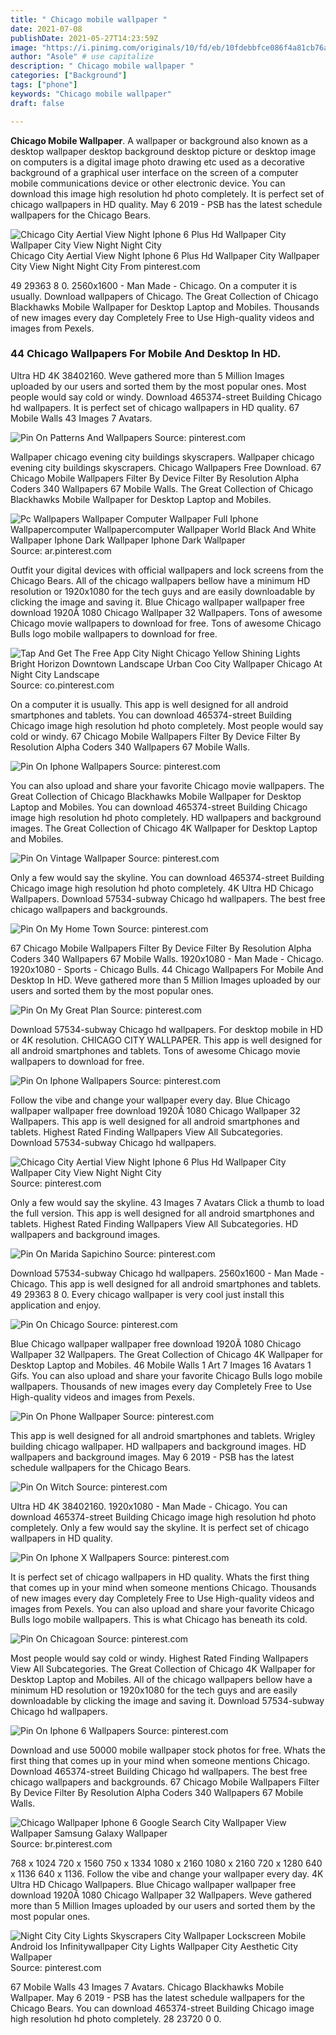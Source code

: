 ```yaml
---
title: " Chicago mobile wallpaper "
date: 2021-07-08
publishDate: 2021-05-27T14:23:59Z
image: "https://i.pinimg.com/originals/10/fd/eb/10fdebbfce086f4a81cb76a2b6aa74c0.jpg"
author: "Asole" # use capitalize
description: " Chicago mobile wallpaper "
categories: ["Background"]
tags: ["phone"]
keywords: "Chicago mobile wallpaper"
draft: false

---
```



**Chicago Mobile Wallpaper**. A wallpaper or background also known as a desktop wallpaper desktop background desktop picture or desktop image on computers is a digital image photo drawing etc used as a decorative background of a graphical user interface on the screen of a computer mobile communications device or other electronic device. You can download this image high resolution hd photo completely. It is perfect set of chicago wallpapers in HD quality. May 6 2019 - PSB has the latest schedule wallpapers for the Chicago Bears.

![Chicago City Aertial View Night Iphone 6 Plus Hd Wallpaper City Wallpaper City View Night Night City](https://i.pinimg.com/originals/49/8a/95/498a95a57be3bee56a8992d49d904614.jpg "Chicago City Aertial View Night Iphone 6 Plus Hd Wallpaper City Wallpaper City View Night Night City")
Chicago City Aertial View Night Iphone 6 Plus Hd Wallpaper City Wallpaper City View Night Night City From pinterest.com


49 29363 8 0. 2560x1600 - Man Made - Chicago. On a computer it is usually. Download wallpapers of Chicago. The Great Collection of Chicago Blackhawks Mobile Wallpaper for Desktop Laptop and Mobiles. Thousands of new images every day Completely Free to Use High-quality videos and images from Pexels.

### 44 Chicago Wallpapers For Mobile And Desktop In HD.

Ultra HD 4K 38402160. Weve gathered more than 5 Million Images uploaded by our users and sorted them by the most popular ones. Most people would say cold or windy. Download 465374-street Building Chicago hd wallpapers. It is perfect set of chicago wallpapers in HD quality. 67 Mobile Walls 43 Images 7 Avatars.


![Pin On Patterns And Wallpapers](https://i.pinimg.com/originals/ab/ae/5c/abae5c7abb6c0184edc1f44a41bf96d5.png "Pin On Patterns And Wallpapers")
Source: pinterest.com

Wallpaper chicago evening city buildings skyscrapers. Wallpaper chicago evening city buildings skyscrapers. Chicago Wallpapers Free Download. 67 Chicago Mobile Wallpapers Filter By Device Filter By Resolution Alpha Coders 340 Wallpapers 67 Mobile Walls. The Great Collection of Chicago Blackhawks Mobile Wallpaper for Desktop Laptop and Mobiles.

![Pc Wallpapers Wallpaper Computer Wallpaper Full Iphone Wallpapercomputer Wallpapercomputer Wallpaper World Black And White Wallpaper Iphone Dark Wallpaper Iphone Dark Wallpaper](https://i.pinimg.com/originals/ca/e9/86/cae986a4367b7716437d44c1e287dddb.jpg "Pc Wallpapers Wallpaper Computer Wallpaper Full Iphone Wallpapercomputer Wallpapercomputer Wallpaper World Black And White Wallpaper Iphone Dark Wallpaper Iphone Dark Wallpaper")
Source: ar.pinterest.com

Outfit your digital devices with official wallpapers and lock screens from the Chicago Bears. All of the chicago wallpapers bellow have a minimum HD resolution or 1920x1080 for the tech guys and are easily downloadable by clicking the image and saving it. Blue Chicago wallpaper wallpaper free download 1920Ã 1080 Chicago Wallpaper 32 Wallpapers. Tons of awesome Chicago movie wallpapers to download for free. Tons of awesome Chicago Bulls logo mobile wallpapers to download for free.

![Tap And Get The Free App City Night Chicago Yellow Shining Lights Bright Horizon Downtown Landscape Urban Coo City Wallpaper Chicago At Night City Landscape](https://i.pinimg.com/originals/96/fd/ea/96fdeaf329454b18a08024b080f9c4cc.jpg "Tap And Get The Free App City Night Chicago Yellow Shining Lights Bright Horizon Downtown Landscape Urban Coo City Wallpaper Chicago At Night City Landscape")
Source: co.pinterest.com

On a computer it is usually. This app is well designed for all android smartphones and tablets. You can download 465374-street Building Chicago image high resolution hd photo completely. Most people would say cold or windy. 67 Chicago Mobile Wallpapers Filter By Device Filter By Resolution Alpha Coders 340 Wallpapers 67 Mobile Walls.

![Pin On Iphone Wallpapers](https://i.pinimg.com/originals/f2/b7/8e/f2b78e7bb42b97b1abd4c2174633d8e1.jpg "Pin On Iphone Wallpapers")
Source: pinterest.com

You can also upload and share your favorite Chicago movie wallpapers. The Great Collection of Chicago Blackhawks Mobile Wallpaper for Desktop Laptop and Mobiles. You can download 465374-street Building Chicago image high resolution hd photo completely. HD wallpapers and background images. The Great Collection of Chicago 4K Wallpaper for Desktop Laptop and Mobiles.

![Pin On Vintage Wallpaper](https://i.pinimg.com/originals/94/c2/02/94c2029b3b990018f77cbb5e0485f4a8.jpg "Pin On Vintage Wallpaper")
Source: pinterest.com

Only a few would say the skyline. You can download 465374-street Building Chicago image high resolution hd photo completely. 4K Ultra HD Chicago Wallpapers. Download 57534-subway Chicago hd wallpapers. The best free chicago wallpapers and backgrounds.

![Pin On My Home Town](https://i.pinimg.com/originals/39/bf/b7/39bfb712bfc9e089adc0f60fa853543b.jpg "Pin On My Home Town")
Source: pinterest.com

67 Chicago Mobile Wallpapers Filter By Device Filter By Resolution Alpha Coders 340 Wallpapers 67 Mobile Walls. 1920x1080 - Man Made - Chicago. 1920x1080 - Sports - Chicago Bulls. 44 Chicago Wallpapers For Mobile And Desktop In HD. Weve gathered more than 5 Million Images uploaded by our users and sorted them by the most popular ones.

![Pin On My Great Plan](https://i.pinimg.com/originals/cb/76/f0/cb76f07d960e11f072422ab329d405f6.jpg "Pin On My Great Plan")
Source: pinterest.com

Download 57534-subway Chicago hd wallpapers. For desktop mobile in HD or 4K resolution. CHICAGO CITY WALLPAPER. This app is well designed for all android smartphones and tablets. Tons of awesome Chicago movie wallpapers to download for free.

![Pin On Iphone Wallpapers](https://i.pinimg.com/originals/67/11/f3/6711f33c12b93d2a9d46209e59c23258.jpg "Pin On Iphone Wallpapers")
Source: pinterest.com

Follow the vibe and change your wallpaper every day. Blue Chicago wallpaper wallpaper free download 1920Ã 1080 Chicago Wallpaper 32 Wallpapers. This app is well designed for all android smartphones and tablets. Highest Rated Finding Wallpapers View All Subcategories. Download 57534-subway Chicago hd wallpapers.

![Chicago City Aertial View Night Iphone 6 Plus Hd Wallpaper City Wallpaper City View Night Night City](https://i.pinimg.com/originals/49/8a/95/498a95a57be3bee56a8992d49d904614.jpg "Chicago City Aertial View Night Iphone 6 Plus Hd Wallpaper City Wallpaper City View Night Night City")
Source: pinterest.com

Only a few would say the skyline. 43 Images 7 Avatars Click a thumb to load the full version. This app is well designed for all android smartphones and tablets. Highest Rated Finding Wallpapers View All Subcategories. HD wallpapers and background images.

![Pin On Marida Sapichino](https://i.pinimg.com/originals/22/62/05/226205a1d744dad88bec7b588b33ecf8.jpg "Pin On Marida Sapichino")
Source: pinterest.com

Download 57534-subway Chicago hd wallpapers. 2560x1600 - Man Made - Chicago. This app is well designed for all android smartphones and tablets. 49 29363 8 0. Every chicago wallpaper is very cool just install this application and enjoy.

![Pin On Chicago](https://i.pinimg.com/originals/68/58/76/6858763e67bcc9e674e1d20a7090b08f.jpg "Pin On Chicago")
Source: pinterest.com

Blue Chicago wallpaper wallpaper free download 1920Ã 1080 Chicago Wallpaper 32 Wallpapers. The Great Collection of Chicago 4K Wallpaper for Desktop Laptop and Mobiles. 46 Mobile Walls 1 Art 7 Images 16 Avatars 1 Gifs. You can also upload and share your favorite Chicago Bulls logo mobile wallpapers. Thousands of new images every day Completely Free to Use High-quality videos and images from Pexels.

![Pin On Phone Wallpaper](https://i.pinimg.com/736x/6b/86/bb/6b86bb3b545fe444d505558c2d545c07.jpg "Pin On Phone Wallpaper")
Source: pinterest.com

This app is well designed for all android smartphones and tablets. Wrigley building chicago wallpaper. HD wallpapers and background images. HD wallpapers and background images. May 6 2019 - PSB has the latest schedule wallpapers for the Chicago Bears.

![Pin On Witch](https://i.pinimg.com/474x/91/fc/fb/91fcfbe4f9105a1046532492dd5006aa.jpg "Pin On Witch")
Source: pinterest.com

Ultra HD 4K 38402160. 1920x1080 - Man Made - Chicago. You can download 465374-street Building Chicago image high resolution hd photo completely. Only a few would say the skyline. It is perfect set of chicago wallpapers in HD quality.

![Pin On Iphone X Wallpapers](https://i.pinimg.com/originals/d5/b3/e0/d5b3e069c7bdf4ddfde6271ac1754e27.jpg "Pin On Iphone X Wallpapers")
Source: pinterest.com

It is perfect set of chicago wallpapers in HD quality. Whats the first thing that comes up in your mind when someone mentions Chicago. Thousands of new images every day Completely Free to Use High-quality videos and images from Pexels. You can also upload and share your favorite Chicago Bulls logo mobile wallpapers. This is what Chicago has beneath its cold.

![Pin On Chicagoan](https://i.pinimg.com/originals/01/ce/e6/01cee6e4aac3a799cc8370128ddad615.png "Pin On Chicagoan")
Source: pinterest.com

Most people would say cold or windy. Highest Rated Finding Wallpapers View All Subcategories. The Great Collection of Chicago 4K Wallpaper for Desktop Laptop and Mobiles. All of the chicago wallpapers bellow have a minimum HD resolution or 1920x1080 for the tech guys and are easily downloadable by clicking the image and saving it. Download 57534-subway Chicago hd wallpapers.

![Pin On Iphone 6 Wallpapers](https://i.pinimg.com/originals/e1/b9/b9/e1b9b9101a4c1d8b5f80fb7af51077b8.jpg "Pin On Iphone 6 Wallpapers")
Source: pinterest.com

Download and use 50000 mobile wallpaper stock photos for free. Whats the first thing that comes up in your mind when someone mentions Chicago. Download 465374-street Building Chicago hd wallpapers. The best free chicago wallpapers and backgrounds. 67 Chicago Mobile Wallpapers Filter By Device Filter By Resolution Alpha Coders 340 Wallpapers 67 Mobile Walls.

![Chicago Wallpaper Iphone 6 Google Search City Wallpaper View Wallpaper Samsung Galaxy Wallpaper](https://i.pinimg.com/originals/38/4c/d4/384cd4c7718bb0466e75de89cfb280dc.jpg "Chicago Wallpaper Iphone 6 Google Search City Wallpaper View Wallpaper Samsung Galaxy Wallpaper")
Source: br.pinterest.com

768 x 1024 720 x 1560 750 x 1334 1080 x 2160 1080 x 2160 720 x 1280 640 x 1136 640 x 1136. Follow the vibe and change your wallpaper every day. 4K Ultra HD Chicago Wallpapers. Blue Chicago wallpaper wallpaper free download 1920Ã 1080 Chicago Wallpaper 32 Wallpapers. Weve gathered more than 5 Million Images uploaded by our users and sorted them by the most popular ones.

![Night City City Lights Skyscrapers City Wallpaper Lockscreen Mobile Android Ios Infinitywallpaper City Lights Wallpaper City Aesthetic City Wallpaper](https://i.pinimg.com/originals/10/fd/eb/10fdebbfce086f4a81cb76a2b6aa74c0.jpg "Night City City Lights Skyscrapers City Wallpaper Lockscreen Mobile Android Ios Infinitywallpaper City Lights Wallpaper City Aesthetic City Wallpaper")
Source: pinterest.com

67 Mobile Walls 43 Images 7 Avatars. Chicago Blackhawks Mobile Wallpaper. May 6 2019 - PSB has the latest schedule wallpapers for the Chicago Bears. You can download 465374-street Building Chicago image high resolution hd photo completely. 28 23720 0 0.


